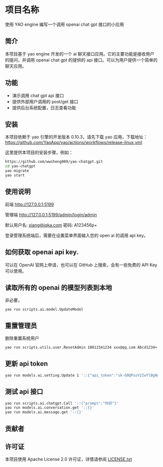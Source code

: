 # 项目名称

使用 YAO engine 编写一个调用 openai chat gpt 接口的小应用

## 简介

本项目基于 yao engine 开发的一个 ai 聊天接口应用。它的主要功能是接收用户的提问，并调用 openai chat gpt 的提供的 api 接口。可以为用户提供一个简单的聊天应用。

## 功能

- 演示调用 chat gpt api 接口
- 提供外部用户调用的 post/get 接口
- 提供后台系统配置，日志查看功能

## 安装

本项目依赖于 yao 引擎的开发版本 0.10.3，请先下载 yao 应用，下载地址：
https://github.com/YaoApp/yao/actions/workflows/release-linux.yml

这里提供本项目的安装步骤，例如：

```sh
https://github.com/wwsheng009/yao-chatgpt.git
cd yao-chatgpt
yao migrate
yao start
```

## 使用说明

前端
http://127.0.0.1:5199

管理端
http://127.0.0.1:5199/admin/login/admin

默认用户名:
xiang@iqka.com
密码:
A123456p+

登录管理系统端后，需要在设置菜单界面输入您的 open ai 的调用 api key。

## 如何获取 openai api key.

可以在 OpenAI 官网上申请，也可以在 GitHub 上搜索，会有一些免费的 API Key 可以使用。

## 读取所有的 openai 的模型列表到本地

非必要，
```
yao run scripts.ai.model.UpdateModel

```

## 重置管理员

删除重置系统用户

```sh
yao run scripts.utils.user.ResetAdmin 18012341234 xxx@qq.com Abcd1234+
```

## 更新 api token

```sh
yao run models.ai.setting.Update 1 '::{"api_token":"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"}'
```

## 测试 api 接口

```sh
yao run scripts.ai.chatgpt.Call '::{"prompt":"你好"}'
yao run models.ai.conversation.get '::{}'
yao run models.ai.message.get '::{}'
```

## 贡献者

## 许可证

本项目使用 Apache License 2.0 许可证，详情请参阅 [LICENSE.txt](LICENSE.txt)
